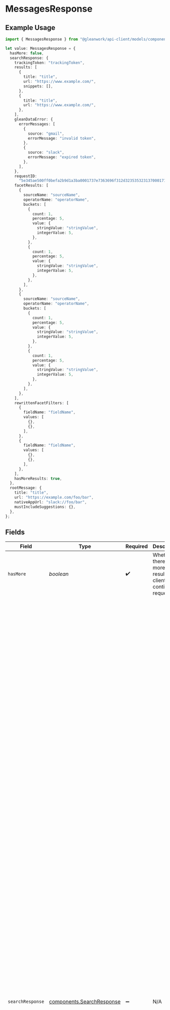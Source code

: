 # MessagesResponse

## Example Usage

```typescript
import { MessagesResponse } from "@gleanwork/api-client/models/components";

let value: MessagesResponse = {
  hasMore: false,
  searchResponse: {
    trackingToken: "trackingToken",
    results: [
      {
        title: "title",
        url: "https://www.example.com/",
        snippets: [],
      },
      {
        title: "title",
        url: "https://www.example.com/",
      },
    ],
    gleanDataError: {
      errorMessages: [
        {
          source: "gmail",
          errorMessage: "invalid token",
        },
        {
          source: "slack",
          errorMessage: "expired token",
        },
      ],
    },
    requestID:
      "5e345ae500ff0befa2b9d1a3ba0001737e7363696f312d323535323137000171756572792d656e64706f696e743a323032303031333074313830343032000100",
    facetResults: [
      {
        sourceName: "sourceName",
        operatorName: "operatorName",
        buckets: [
          {
            count: 1,
            percentage: 5,
            value: {
              stringValue: "stringValue",
              integerValue: 5,
            },
          },
          {
            count: 1,
            percentage: 5,
            value: {
              stringValue: "stringValue",
              integerValue: 5,
            },
          },
        ],
      },
      {
        sourceName: "sourceName",
        operatorName: "operatorName",
        buckets: [
          {
            count: 1,
            percentage: 5,
            value: {
              stringValue: "stringValue",
              integerValue: 5,
            },
          },
          {
            count: 1,
            percentage: 5,
            value: {
              stringValue: "stringValue",
              integerValue: 5,
            },
          },
        ],
      },
    ],
    rewrittenFacetFilters: [
      {
        fieldName: "fieldName",
        values: [
          {},
          {},
        ],
      },
      {
        fieldName: "fieldName",
        values: [
          {},
          {},
        ],
      },
    ],
    hasMoreResults: true,
  },
  rootMessage: {
    title: "title",
    url: "https://example.com/foo/bar",
    nativeAppUrl: "slack://foo/bar",
    mustIncludeSuggestions: {},
  },
};
```

## Fields

| Field                                                                                                                                                                                                                                                                                                                                                                                                                                                                                                                                                                                                                                                                                                                                                                                                                                                                                                                                                                                                                                                                                                                                                                                                                                                                                                                                                                                                                                                                                                                                                                                                                                                                                                                                                                                                                                                                                                                                                                                                                                                                                                               | Type                                                                                                                                                                                                                                                                                                                                                                                                                                                                                                                                                                                                                                                                                                                                                                                                                                                                                                                                                                                                                                                                                                                                                                                                                                                                                                                                                                                                                                                                                                                                                                                                                                                                                                                                                                                                                                                                                                                                                                                                                                                                                                                | Required                                                                                                                                                                                                                                                                                                                                                                                                                                                                                                                                                                                                                                                                                                                                                                                                                                                                                                                                                                                                                                                                                                                                                                                                                                                                                                                                                                                                                                                                                                                                                                                                                                                                                                                                                                                                                                                                                                                                                                                                                                                                                                            | Description                                                                                                                                                                                                                                                                                                                                                                                                                                                                                                                                                                                                                                                                                                                                                                                                                                                                                                                                                                                                                                                                                                                                                                                                                                                                                                                                                                                                                                                                                                                                                                                                                                                                                                                                                                                                                                                                                                                                                                                                                                                                                                         | Example                                                                                                                                                                                                                                                                                                                                                                                                                                                                                                                                                                                                                                                                                                                                                                                                                                                                                                                                                                                                                                                                                                                                                                                                                                                                                                                                                                                                                                                                                                                                                                                                                                                                                                                                                                                                                                                                                                                                                                                                                                                                                                             |
| ------------------------------------------------------------------------------------------------------------------------------------------------------------------------------------------------------------------------------------------------------------------------------------------------------------------------------------------------------------------------------------------------------------------------------------------------------------------------------------------------------------------------------------------------------------------------------------------------------------------------------------------------------------------------------------------------------------------------------------------------------------------------------------------------------------------------------------------------------------------------------------------------------------------------------------------------------------------------------------------------------------------------------------------------------------------------------------------------------------------------------------------------------------------------------------------------------------------------------------------------------------------------------------------------------------------------------------------------------------------------------------------------------------------------------------------------------------------------------------------------------------------------------------------------------------------------------------------------------------------------------------------------------------------------------------------------------------------------------------------------------------------------------------------------------------------------------------------------------------------------------------------------------------------------------------------------------------------------------------------------------------------------------------------------------------------------------------------------------------------- | ------------------------------------------------------------------------------------------------------------------------------------------------------------------------------------------------------------------------------------------------------------------------------------------------------------------------------------------------------------------------------------------------------------------------------------------------------------------------------------------------------------------------------------------------------------------------------------------------------------------------------------------------------------------------------------------------------------------------------------------------------------------------------------------------------------------------------------------------------------------------------------------------------------------------------------------------------------------------------------------------------------------------------------------------------------------------------------------------------------------------------------------------------------------------------------------------------------------------------------------------------------------------------------------------------------------------------------------------------------------------------------------------------------------------------------------------------------------------------------------------------------------------------------------------------------------------------------------------------------------------------------------------------------------------------------------------------------------------------------------------------------------------------------------------------------------------------------------------------------------------------------------------------------------------------------------------------------------------------------------------------------------------------------------------------------------------------------------------------------------- | ------------------------------------------------------------------------------------------------------------------------------------------------------------------------------------------------------------------------------------------------------------------------------------------------------------------------------------------------------------------------------------------------------------------------------------------------------------------------------------------------------------------------------------------------------------------------------------------------------------------------------------------------------------------------------------------------------------------------------------------------------------------------------------------------------------------------------------------------------------------------------------------------------------------------------------------------------------------------------------------------------------------------------------------------------------------------------------------------------------------------------------------------------------------------------------------------------------------------------------------------------------------------------------------------------------------------------------------------------------------------------------------------------------------------------------------------------------------------------------------------------------------------------------------------------------------------------------------------------------------------------------------------------------------------------------------------------------------------------------------------------------------------------------------------------------------------------------------------------------------------------------------------------------------------------------------------------------------------------------------------------------------------------------------------------------------------------------------------------------------- | ------------------------------------------------------------------------------------------------------------------------------------------------------------------------------------------------------------------------------------------------------------------------------------------------------------------------------------------------------------------------------------------------------------------------------------------------------------------------------------------------------------------------------------------------------------------------------------------------------------------------------------------------------------------------------------------------------------------------------------------------------------------------------------------------------------------------------------------------------------------------------------------------------------------------------------------------------------------------------------------------------------------------------------------------------------------------------------------------------------------------------------------------------------------------------------------------------------------------------------------------------------------------------------------------------------------------------------------------------------------------------------------------------------------------------------------------------------------------------------------------------------------------------------------------------------------------------------------------------------------------------------------------------------------------------------------------------------------------------------------------------------------------------------------------------------------------------------------------------------------------------------------------------------------------------------------------------------------------------------------------------------------------------------------------------------------------------------------------------------------- | ------------------------------------------------------------------------------------------------------------------------------------------------------------------------------------------------------------------------------------------------------------------------------------------------------------------------------------------------------------------------------------------------------------------------------------------------------------------------------------------------------------------------------------------------------------------------------------------------------------------------------------------------------------------------------------------------------------------------------------------------------------------------------------------------------------------------------------------------------------------------------------------------------------------------------------------------------------------------------------------------------------------------------------------------------------------------------------------------------------------------------------------------------------------------------------------------------------------------------------------------------------------------------------------------------------------------------------------------------------------------------------------------------------------------------------------------------------------------------------------------------------------------------------------------------------------------------------------------------------------------------------------------------------------------------------------------------------------------------------------------------------------------------------------------------------------------------------------------------------------------------------------------------------------------------------------------------------------------------------------------------------------------------------------------------------------------------------------------------------------- |
| `hasMore`                                                                                                                                                                                                                                                                                                                                                                                                                                                                                                                                                                                                                                                                                                                                                                                                                                                                                                                                                                                                                                                                                                                                                                                                                                                                                                                                                                                                                                                                                                                                                                                                                                                                                                                                                                                                                                                                                                                                                                                                                                                                                                           | *boolean*                                                                                                                                                                                                                                                                                                                                                                                                                                                                                                                                                                                                                                                                                                                                                                                                                                                                                                                                                                                                                                                                                                                                                                                                                                                                                                                                                                                                                                                                                                                                                                                                                                                                                                                                                                                                                                                                                                                                                                                                                                                                                                           | :heavy_check_mark:                                                                                                                                                                                                                                                                                                                                                                                                                                                                                                                                                                                                                                                                                                                                                                                                                                                                                                                                                                                                                                                                                                                                                                                                                                                                                                                                                                                                                                                                                                                                                                                                                                                                                                                                                                                                                                                                                                                                                                                                                                                                                                  | Whether there are more results for client to continue requesting.                                                                                                                                                                                                                                                                                                                                                                                                                                                                                                                                                                                                                                                                                                                                                                                                                                                                                                                                                                                                                                                                                                                                                                                                                                                                                                                                                                                                                                                                                                                                                                                                                                                                                                                                                                                                                                                                                                                                                                                                                                                   |                                                                                                                                                                                                                                                                                                                                                                                                                                                                                                                                                                                                                                                                                                                                                                                                                                                                                                                                                                                                                                                                                                                                                                                                                                                                                                                                                                                                                                                                                                                                                                                                                                                                                                                                                                                                                                                                                                                                                                                                                                                                                                                     |
| `searchResponse`                                                                                                                                                                                                                                                                                                                                                                                                                                                                                                                                                                                                                                                                                                                                                                                                                                                                                                                                                                                                                                                                                                                                                                                                                                                                                                                                                                                                                                                                                                                                                                                                                                                                                                                                                                                                                                                                                                                                                                                                                                                                                                    | [components.SearchResponse](../../models/components/searchresponse.md)                                                                                                                                                                                                                                                                                                                                                                                                                                                                                                                                                                                                                                                                                                                                                                                                                                                                                                                                                                                                                                                                                                                                                                                                                                                                                                                                                                                                                                                                                                                                                                                                                                                                                                                                                                                                                                                                                                                                                                                                                                              | :heavy_minus_sign:                                                                                                                                                                                                                                                                                                                                                                                                                                                                                                                                                                                                                                                                                                                                                                                                                                                                                                                                                                                                                                                                                                                                                                                                                                                                                                                                                                                                                                                                                                                                                                                                                                                                                                                                                                                                                                                                                                                                                                                                                                                                                                  | N/A                                                                                                                                                                                                                                                                                                                                                                                                                                                                                                                                                                                                                                                                                                                                                                                                                                                                                                                                                                                                                                                                                                                                                                                                                                                                                                                                                                                                                                                                                                                                                                                                                                                                                                                                                                                                                                                                                                                                                                                                                                                                                                                 | {<br/>"trackingToken": "trackingToken",<br/>"suggestedSpellCorrectedQuery": "suggestedSpellCorrectedQuery",<br/>"hasMoreResults": true,<br/>"errorInfo": {<br/>"errorMessages": [<br/>{<br/>"source": "gmail",<br/>"errorMessage": "invalid token"<br/>},<br/>{<br/>"source": "slack",<br/>"errorMessage": "expired token"<br/>}<br/>]<br/>},<br/>"requestID": "5e345ae500ff0befa2b9d1a3ba0001737e7363696f312d323535323137000171756572792d656e64706f696e743a323032303031333074313830343032000100",<br/>"results": [<br/>{<br/>"snippets": [<br/>{<br/>"snippet": "snippet",<br/>"mimeType": "mimeType"<br/>}<br/>],<br/>"metadata": {<br/>"container": "container",<br/>"createTime": "2000-01-23T04:56:07.000Z",<br/>"datasource": "datasource",<br/>"author": {<br/>"name": "name"<br/>},<br/>"documentId": "documentId",<br/>"updateTime": "2000-01-23T04:56:07.000Z",<br/>"mimeType": "mimeType",<br/>"objectType": "objectType"<br/>},<br/>"title": "title",<br/>"url": "https://www.example.com/"<br/>},<br/>{<br/>"snippets": [<br/>{<br/>"snippet": "snippet",<br/>"mimeType": "mimeType"<br/>}<br/>],<br/>"metadata": {<br/>"container": "container",<br/>"createTime": "2000-01-23T04:56:07.000Z",<br/>"datasource": "datasource",<br/>"author": {<br/>"name": "name"<br/>},<br/>"documentId": "documentId",<br/>"updateTime": "2000-01-23T04:56:07.000Z",<br/>"mimeType": "mimeType",<br/>"objectType": "objectType"<br/>},<br/>"title": "title",<br/>"url": "https://www.example.com/"<br/>}<br/>],<br/>"facetResults": [<br/>{<br/>"buckets": [<br/>{<br/>"percentage": 5,<br/>"count": 1,<br/>"value": {<br/>"stringValue": "stringValue",<br/>"integerValue": 5<br/>}<br/>},<br/>{<br/>"percentage": 5,<br/>"count": 1,<br/>"value": {<br/>"stringValue": "stringValue",<br/>"integerValue": 5<br/>}<br/>}<br/>],<br/>"sourceName": "sourceName",<br/>"operatorName": "operatorName",<br/>"objectType": "objectType"<br/>},<br/>{<br/>"buckets": [<br/>{<br/>"percentage": 5,<br/>"count": 1,<br/>"value": {<br/>"stringValue": "stringValue",<br/>"integerValue": 5<br/>}<br/>},<br/>{<br/>"percentage": 5,<br/>"count": 1,<br/>"value": {<br/>"stringValue": "stringValue",<br/>"integerValue": 5<br/>}<br/>}<br/>],<br/>"sourceName": "sourceName",<br/>"operatorName": "operatorName",<br/>"objectType": "objectType"<br/>}<br/>],<br/>"rewrittenQuery": "rewrittenQuery",<br/>"rewrittenFacetFilters": [<br/>{<br/>"fieldName": "fieldName",<br/>"values": [<br/>"fieldValues",<br/>"fieldValues"<br/>]<br/>},<br/>{<br/>"fieldName": "fieldName",<br/>"values": [<br/>"fieldValues",<br/>"fieldValues"<br/>]<br/>}<br/>]<br/>} |
| `rootMessage`                                                                                                                                                                                                                                                                                                                                                                                                                                                                                                                                                                                                                                                                                                                                                                                                                                                                                                                                                                                                                                                                                                                                                                                                                                                                                                                                                                                                                                                                                                                                                                                                                                                                                                                                                                                                                                                                                                                                                                                                                                                                                                       | [components.SearchResult](../../models/components/searchresult.md)                                                                                                                                                                                                                                                                                                                                                                                                                                                                                                                                                                                                                                                                                                                                                                                                                                                                                                                                                                                                                                                                                                                                                                                                                                                                                                                                                                                                                                                                                                                                                                                                                                                                                                                                                                                                                                                                                                                                                                                                                                                  | :heavy_minus_sign:                                                                                                                                                                                                                                                                                                                                                                                                                                                                                                                                                                                                                                                                                                                                                                                                                                                                                                                                                                                                                                                                                                                                                                                                                                                                                                                                                                                                                                                                                                                                                                                                                                                                                                                                                                                                                                                                                                                                                                                                                                                                                                  | N/A                                                                                                                                                                                                                                                                                                                                                                                                                                                                                                                                                                                                                                                                                                                                                                                                                                                                                                                                                                                                                                                                                                                                                                                                                                                                                                                                                                                                                                                                                                                                                                                                                                                                                                                                                                                                                                                                                                                                                                                                                                                                                                                 | {<br/>"snippets": [<br/>{<br/>"snippet": "snippet",<br/>"mimeType": "mimeType"<br/>}<br/>],<br/>"metadata": {<br/>"container": "container",<br/>"createTime": "2000-01-23T04:56:07.000Z",<br/>"datasource": "datasource",<br/>"author": {<br/>"name": "name"<br/>},<br/>"documentId": "documentId",<br/>"updateTime": "2000-01-23T04:56:07.000Z",<br/>"mimeType": "mimeType",<br/>"objectType": "objectType"<br/>},<br/>"title": "title",<br/>"url": "https://example.com/foo/bar",<br/>"nativeAppUrl": "slack://foo/bar",<br/>"mustIncludeSuggestions": [<br/>{<br/>"missingTerm": "container",<br/>"query": "container"<br/>}<br/>]<br/>}                                                                                                                                                                                                                                                                                                                                                                                                                                                                                                                                                                                                                                                                                                                                                                                                                                                                                                                                                                                                                                                                                                                                                                                                                                                                                                                                                                                                                                                                         |